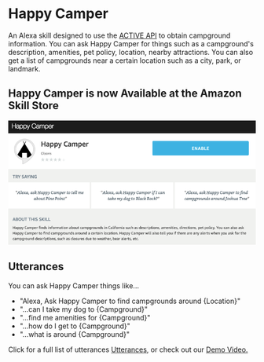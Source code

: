 # Happy Camper
 An Alexa skill designed to use the [ACTIVE API](http://developer.active.com/) to obtain campground information. You can ask Happy Camper for things such as a campground's description, amenities, pet policy, location, nearby attractions. You can also get a list of campgrounds near a certain location such as a city, park, or landmark.
 
## Happy Camper is now Available at the Amazon Skill Store
![alt text](https://github.com/kennetholson/Happy-Camper/blob/master/img/Screen%20Shot%202017-04-22%20at%2012.07.38%20PM.png "Skill Store Screenshot")

## Utterances
 You can ask Happy Camper things like...
  * "Alexa, Ask Happy Camper to find campgrounds around {Location}"
  * "...can I take my dog to {Campground}"
  * "...find me amenities for {Campground}"
  * "...how do I get to {Campground}"
  * "...what is around {Campground}"
  
Click for a full list of utterances [Utterances](https://github.com/kennetholson/Happy-Camper/blob/master/speechAssets/Utterances.txt),
or check out our [Demo Video.](https://www.youtube.com/watch?v=Z4alyLteamU)
